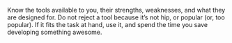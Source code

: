 

Know the tools available to you, their strengths, weaknesses, and what they are designed for. Do not reject a
tool because it’s not hip, or popular (or, too popular). If it fits the task at hand, use it, and spend
the time you save developing something awesome.
